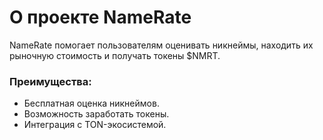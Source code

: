 
# О проекте NameRate
NameRate помогает пользователям оценивать никнеймы, находить их рыночную стоимость и получать токены $NMRT.

### Преимущества:
- Бесплатная оценка никнеймов.
- Возможность заработать токены.
- Интеграция с TON-экосистемой.
    